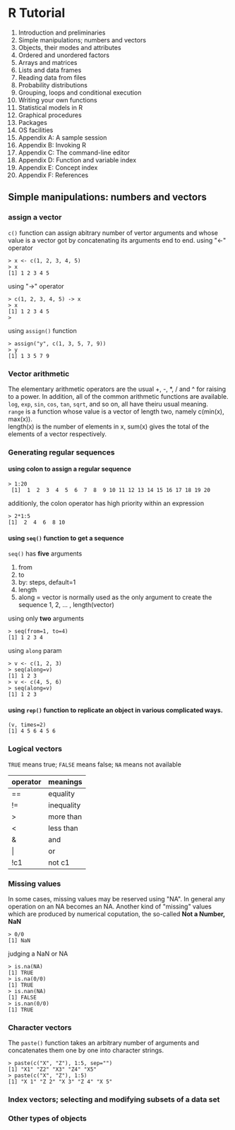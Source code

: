 # R Tutorial

1. Introduction and preliminaries
2. Simple manipulations; numbers and vectors
3. Objects, their modes and attributes
4. Ordered and unordered factors
5. Arrays and matrices
6. Lists and data frames
7. Reading data from files
8. Probability distributions
9. Grouping, loops and conditional execution
10. Writing your own functions
11. Statistical models in R
12.  Graphical procedures
13. Packages
14. OS facilities
15. Appendix A: A sample session
16. Appendix B: Invoking R
17. Appendix C: The command-line editor
18. Appendix D: Function and variable index
19. Appendix E: Concept index
20. Appendix F: References

## Simple manipulations: numbers and vectors
### assign a vector
`c()` function can assign abitrary number of vertor arguments and whose value is a vector got by concatenating its arguments end to end.
using "<-" operator
```
> x <- c(1, 2, 3, 4, 5)
> x
[1] 1 2 3 4 5
```
using "->" operator
```
> c(1, 2, 3, 4, 5) -> x
> x
[1] 1 2 3 4 5
>
```
using `assign()` function
```
> assign("y", c(1, 3, 5, 7, 9))
> y
[1] 1 3 5 7 9
```
### Vector arithmetic
The elementary arithmetic operators are the usual +, -, *, / and ^ for raising to a power.
In addition, all of the common arithmetic functions are available. `log`, `exp`, `sin`, `cos`, `tan`, `sqrt`, and so on, all have theiru usual meaning.  
`range` is a function whose value is a vector of length two, namely c(min(x), max(x)).  
length(x) is the number of elements in x, sum(x) gives the total of the elements of a vector respectively.  
### Generating regular sequences
#### using colon to assign a regular sequence
```
> 1:20
 [1]  1  2  3  4  5  6  7  8  9 10 11 12 13 14 15 16 17 18 19 20
```
additionly, the colon operator has high priority within an expression
```
> 2*1:5
[1]  2  4  6  8 10
```
#### using `seq()` function to get a sequence
`seq()` has **five** arguments
1. from
2. to
3. by: steps, default=1
4. length
5. along = vector is normally used as the only argument to create the sequence 1, 2, ... , length(vector) 

using only __two__ arguments
```
> seq(from=1, to=4)
[1] 1 2 3 4
```
using `along` param
```
> v <- c(1, 2, 3)
> seq(along=v)
[1] 1 2 3
> v <- c(4, 5, 6)
> seq(along=v)
[1] 1 2 3
```
#### using `rep()` function to replicate an object in various complicated ways.
```
(v, times=2)
[1] 4 5 6 4 5 6
```
### Logical vectors
`TRUE` means true;
`FALSE` means false;
`NA` means not available  

operator|meanings
-----|-----
==| equality
!=| inequality
\> | more than
\< | less than
& | and
\| | or
!c1 | not c1

### Missing values
In some cases, missing values may be reserved using "NA". In general any operation on an NA becomes an NA.
Another kind of "missing" values which are produced by numerical coputation, the so-called __Not a Number, NaN__
```
> 0/0
[1] NaN
```
judging a NaN or NA
```
> is.na(NA)
[1] TRUE
> is.na(0/0)
[1] TRUE
> is.nan(NA)
[1] FALSE
> is.nan(0/0)
[1] TRUE
```
### Character vectors
The `paste()` function takes an arbitrary number of arguments and concatenates them one by one into character strings.
```
> paste(c("X", "Z"), 1:5, sep="")
[1] "X1" "Z2" "X3" "Z4" "X5"
> paste(c("X", "Z"), 1:5)
[1] "X 1" "Z 2" "X 3" "Z 4" "X 5"
```
### Index vectors; selecting and modifying subsets of a data set

### Other types of objects
